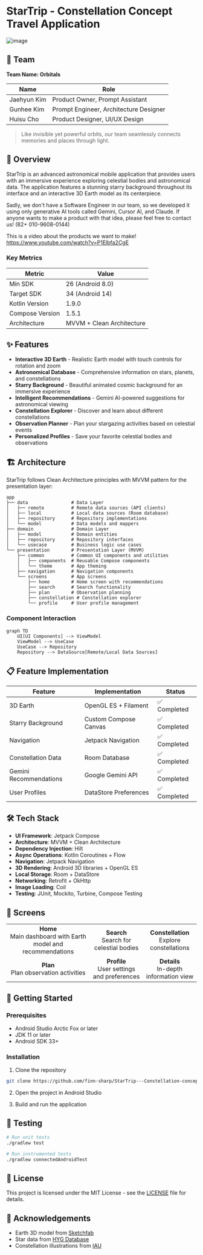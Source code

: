 # StarTrip - Constellation Concept Travel Application

![image](https://github.com/user-attachments/assets/63ac5734-7c99-4e9d-8000-63dda7dbf137)

## 👥 Team

**Team Name: Orbitals**

| Name | Role |
|------|------|
| Jaehyun Kim | Product Owner, Prompt Assistant |
| Gunhee Kim | Prompt Engineer, Architecture Designer |
| Huisu Cho | Product Designer, UI/UX Design |

> Like invisible yet powerful orbits, our team seamlessly connects memories and places through light.

## 📱 Overview

StarTrip is an advanced astronomical mobile application that provides users with an immersive experience exploring celestial bodies and astronomical data. The application features a stunning starry background throughout its interface and an interactive 3D Earth model as its centerpiece. 

Sadly, we don't have a Software Engineer in our team, so we developed it using only generative AI tools called Gemini, Cursor AI, and Claude. If anyone wants to make a product with that idea, please feel free to contact us! (82+ 010-9608-0144)

This is a video about the products we want to make!
https://www.youtube.com/watch?v=P1Elbfa2CgE

### Key Metrics

| Metric | Value |
|--------|-------|
| Min SDK | 26 (Android 8.0) |
| Target SDK | 34 (Android 14) |
| Kotlin Version | 1.9.0 |
| Compose Version | 1.5.1 |
| Architecture | MVVM + Clean Architecture |

## ✨ Features

- **Interactive 3D Earth** - Realistic Earth model with touch controls for rotation and zoom
- **Astronomical Database** - Comprehensive information on stars, planets, and constellations
- **Starry Background** - Beautiful animated cosmic background for an immersive experience
- **Intelligent Recommendations** - Gemini AI-powered suggestions for astronomical viewing
- **Constellation Explorer** - Discover and learn about different constellations
- **Observation Planner** - Plan your stargazing activities based on celestial events
- **Personalized Profiles** - Save your favorite celestial bodies and observations

## 🏗️ Architecture

StarTrip follows Clean Architecture principles with MVVM pattern for the presentation layer:

```
app
├── data                # Data Layer
│   ├── remote          # Remote data sources (API clients)
│   ├── local           # Local data sources (Room database)
│   ├── repository      # Repository implementations
│   └── model           # Data models and mappers
├── domain              # Domain Layer
│   ├── model           # Domain entities
│   ├── repository      # Repository interfaces
│   └── usecase         # Business logic use cases
└── presentation        # Presentation Layer (MVVM)
    ├── common          # Common UI components and utilities
    │   ├── components  # Reusable Compose components
    │   └── theme       # App theming
    ├── navigation      # Navigation components
    └── screens         # App screens
        ├── home        # Home screen with recommendations
        ├── search      # Search functionality
        ├── plan        # Observation planning
        ├── constellation # Constellation explorer
        └── profile     # User profile management
```

### Component Interaction

```mermaid
graph TD
    UI[UI Components] --> ViewModel
    ViewModel --> UseCase
    UseCase --> Repository
    Repository --> DataSource[Remote/Local Data Sources]
```

## 📋 Feature Implementation

| Feature | Implementation | Status |
|---------|----------------|--------|
| 3D Earth | OpenGL ES + Filament | ✅ Completed |
| Starry Background | Custom Compose Canvas | ✅ Completed |
| Navigation | Jetpack Navigation | ✅ Completed |
| Constellation Data | Room Database | ✅ Completed |
| Gemini Recommendations | Google Gemini API | ✅ Completed |
| User Profiles | DataStore Preferences | ✅ Completed |

## 🛠️ Tech Stack

- **UI Framework**: Jetpack Compose
- **Architecture**: MVVM + Clean Architecture
- **Dependency Injection**: Hilt
- **Async Operations**: Kotlin Coroutines + Flow
- **Navigation**: Jetpack Navigation
- **3D Rendering**: Android 3D libraries + OpenGL ES
- **Local Storage**: Room + DataStore
- **Networking**: Retrofit + OkHttp
- **Image Loading**: Coil
- **Testing**: JUnit, Mockito, Turbine, Compose Testing

## 📱 Screens

<table>
  <tr>
    <td align="center"><strong>Home</strong><br/>Main dashboard with Earth model and recommendations</td>
    <td align="center"><strong>Search</strong><br/>Search for celestial bodies</td>
    <td align="center"><strong>Constellation</strong><br/>Explore constellations</td>
  </tr>
  <tr>
    <td align="center"><strong>Plan</strong><br/>Plan observation activities</td>
    <td align="center"><strong>Profile</strong><br/>User settings and preferences</td>
    <td align="center"><strong>Details</strong><br/>In-depth information view</td>
  </tr>
</table>

## 🚀 Getting Started

### Prerequisites

- Android Studio Arctic Fox or later
- JDK 11 or later
- Android SDK 33+

### Installation

1. Clone the repository
```bash
git clone https://github.com/finn-sharp/StarTrip---Constellation-concept-travel-application.git
```

2. Open the project in Android Studio

3. Build and run the application

## 🧪 Testing

```bash
# Run unit tests
./gradlew test

# Run instrumented tests
./gradlew connectedAndroidTest
```

## 📄 License

This project is licensed under the MIT License - see the [LICENSE](LICENSE) file for details.

## 🙏 Acknowledgements

- Earth 3D model from [Sketchfab](https://sketchfab.com)
- Star data from [HYG Database](http://www.astronexus.com/hyg)
- Constellation illustrations from [IAU](https://www.iau.org/) 
